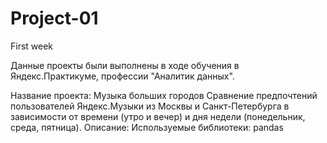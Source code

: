 # Project-01
First week

Данные проекты были выполнены в ходе обучения в Яндекс.Практикуме, профессии "Аналитик данных".

Название проекта: Музыка больших городов	Сравнение предпочтений пользователей Яндекс.Музыки из Москвы и Санкт-Петербурга в зависимости от времени (утро и вечер) и дня недели (понедельник, среда, пятница).
Описание:
Используемые библиотеки: pandas
